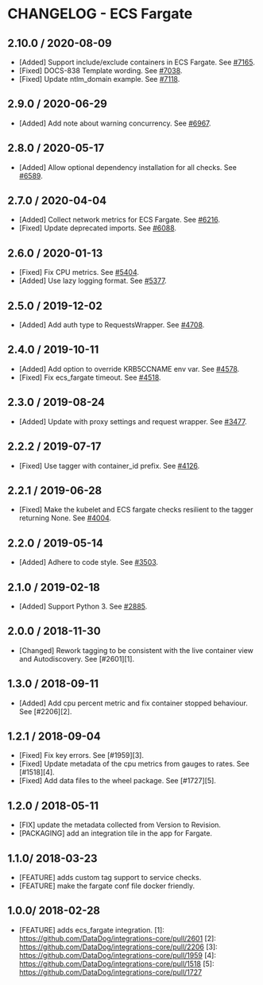 # CHANGELOG - ECS Fargate

## 2.10.0 / 2020-08-09

* [Added] Support include/exclude containers in ECS Fargate. See [#7165](https://github.com/DataDog/integrations-core/pull/7165).
* [Fixed] DOCS-838 Template wording. See [#7038](https://github.com/DataDog/integrations-core/pull/7038).
* [Fixed] Update ntlm_domain example. See [#7118](https://github.com/DataDog/integrations-core/pull/7118).

## 2.9.0 / 2020-06-29

* [Added] Add note about warning concurrency. See [#6967](https://github.com/DataDog/integrations-core/pull/6967).

## 2.8.0 / 2020-05-17

* [Added] Allow optional dependency installation for all checks. See [#6589](https://github.com/DataDog/integrations-core/pull/6589).

## 2.7.0 / 2020-04-04

* [Added] Collect network metrics for ECS Fargate. See [#6216](https://github.com/DataDog/integrations-core/pull/6216).
* [Fixed] Update deprecated imports. See [#6088](https://github.com/DataDog/integrations-core/pull/6088).

## 2.6.0 / 2020-01-13

* [Fixed] Fix CPU metrics. See [#5404](https://github.com/DataDog/integrations-core/pull/5404).
* [Added] Use lazy logging format. See [#5377](https://github.com/DataDog/integrations-core/pull/5377).

## 2.5.0 / 2019-12-02

* [Added] Add auth type to RequestsWrapper. See [#4708](https://github.com/DataDog/integrations-core/pull/4708).

## 2.4.0 / 2019-10-11

* [Added] Add option to override KRB5CCNAME env var. See [#4578](https://github.com/DataDog/integrations-core/pull/4578).
* [Fixed] Fix ecs_fargate timeout. See [#4518](https://github.com/DataDog/integrations-core/pull/4518).

## 2.3.0 / 2019-08-24

* [Added] Update with proxy settings and request wrapper. See [#3477](https://github.com/DataDog/integrations-core/pull/3477).

## 2.2.2 / 2019-07-17

* [Fixed] Use tagger with container_id prefix. See [#4126](https://github.com/DataDog/integrations-core/pull/4126).

## 2.2.1 / 2019-06-28

* [Fixed] Make the kubelet and ECS fargate checks resilient to the tagger returning None. See [#4004](https://github.com/DataDog/integrations-core/pull/4004).

## 2.2.0 / 2019-05-14

* [Added] Adhere to code style. See [#3503](https://github.com/DataDog/integrations-core/pull/3503).

## 2.1.0 / 2019-02-18

* [Added] Support Python 3. See [#2885](https://github.com/DataDog/integrations-core/pull/2885).

## 2.0.0 / 2018-11-30

* [Changed] Rework tagging to be consistent with the live container view and Autodiscovery. See [#2601][1].

## 1.3.0 / 2018-09-11

* [Added] Add cpu percent metric and fix container stopped behaviour. See [#2206][2].

## 1.2.1 / 2018-09-04

* [Fixed] Fix key errors. See [#1959][3].
* [Fixed] Update metadata of the cpu metrics from gauges to rates. See [#1518][4].
* [Fixed] Add data files to the wheel package. See [#1727][5].

## 1.2.0 / 2018-05-11

* [FIX] update the metadata collected from Version to Revision.
* [PACKAGING] add an integration tile in the app for Fargate.

## 1.1.0/ 2018-03-23

* [FEATURE] adds custom tag support to service checks.
* [FEATURE] make the fargate conf file docker friendly.

## 1.0.0/ 2018-02-28

* [FEATURE] adds ecs_fargate integration.
[1]: https://github.com/DataDog/integrations-core/pull/2601
[2]: https://github.com/DataDog/integrations-core/pull/2206
[3]: https://github.com/DataDog/integrations-core/pull/1959
[4]: https://github.com/DataDog/integrations-core/pull/1518
[5]: https://github.com/DataDog/integrations-core/pull/1727

